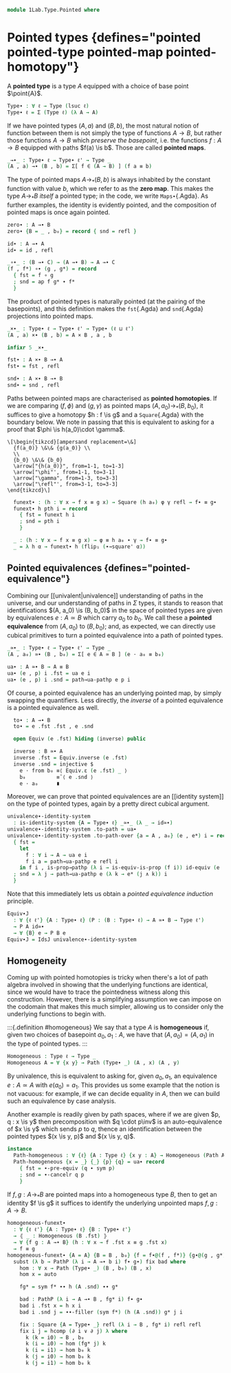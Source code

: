 <!--
```agda
open import 1Lab.Path.IdentitySystem
open import 1Lab.Path.Reasoning
open import 1Lab.Path.Groupoid
open import 1Lab.Type.Sigma
open import 1Lab.Underlying hiding (Σ-syntax)
open import 1Lab.Univalence
open import 1Lab.Type.Pi
open import 1Lab.HLevel
open import 1Lab.Equiv
open import 1Lab.Path
open import 1Lab.Type
```
-->

```agda
module 1Lab.Type.Pointed where
```

# Pointed types {defines="pointed pointed-type pointed-map pointed-homotopy"}

A **pointed type** is a type $A$ equipped with a choice of base point $\point{A}$.

```agda
Type∙ : ∀ ℓ → Type (lsuc ℓ)
Type∙ ℓ = Σ (Type ℓ) (λ A → A)
```

<!--
```agda
private variable
  ℓ ℓ' : Level
  A B C : Type∙ ℓ
```
-->

If we have pointed types $(A, a)$ and $(B, b)$, the most natural notion
of function between them is not simply the type of functions $A \to B$,
but rather those functions $A \to B$ which _preserve the basepoint_,
i.e. the functions $f : A \to B$ equipped with paths $f(a) \is b$.
Those are called **pointed maps**.

```agda
_→∙_ : Type∙ ℓ → Type∙ ℓ' → Type _
(A , a) →∙ (B , b) = Σ[ f ∈ (A → B) ] (f a ≡ b)
```

The type of pointed maps $A \to_* (B, b)$ is always inhabited by the
constant function with value $b$, which we refer to as the **zero map**.
This makes the type $A \to_* B$ *itself* a pointed type; in the code, we
write `Maps∙`{.Agda}. As further examples, the identity is evidently
pointed, and the composition of pointed maps is once again pointed.

```agda
zero∙ : A →∙ B
zero∙ {B = _ , b₀} = record { snd = refl }

id∙ : A →∙ A
id∙ = id , refl

_∘∙_ : (B →∙ C) → (A →∙ B) → A →∙ C
(f , f*) ∘∙ (g , g*) = record
  { fst = f ∘ g
  ; snd = ap f g* ∙ f*
  }
```

<!--
```agda
Maps∙ : Type∙ ℓ → Type∙ ℓ' → Type∙ (ℓ ⊔ ℓ')
Maps∙ A B .fst = A →∙ B
Maps∙ A B .snd = zero∙

infixr 0 _→∙_
infixr 40 _∘∙_
```
-->

The product of pointed types is naturally pointed (at the pairing of the
basepoints), and this definition makes the `fst`{.Agda} and `snd`{.Agda}
projections into pointed maps.

```agda
_×∙_ : Type∙ ℓ → Type∙ ℓ' → Type∙ (ℓ ⊔ ℓ')
(A , a) ×∙ (B , b) = A × B , a , b

infixr 5 _×∙_

fst∙ : A ×∙ B →∙ A
fst∙ = fst , refl

snd∙ : A ×∙ B →∙ B
snd∙ = snd , refl
```

Paths between pointed maps are characterised as **pointed homotopies**.
If we are comparing $(f, \phi)$ and $(g, \gamma)$ as pointed maps $(A,
a_0) \to_* (B, b_0)$, it suffices to give a homotopy $h : f \is g$ and a
`Square`{.Agda} with the boundary below. We note in passing that this is
equivalent to asking for a proof that $\phi \is h(a_0)\cdot \gamma$.

~~~{.quiver}
\[\begin{tikzcd}[ampersand replacement=\&]
  {f(a_0)} \&\& {g(a_0)} \\
  \\
  {b_0} \&\& {b_0}
  \arrow["{h(a_0)}", from=1-1, to=1-3]
  \arrow["\phi"', from=1-1, to=3-1]
  \arrow["\gamma", from=1-3, to=3-3]
  \arrow["\refl"', from=3-1, to=3-3]
\end{tikzcd}\]
~~~

<!--
````agda
module
  _ {ℓ ℓ'} {A@(_ , a₀) : Type∙ ℓ} {B@(_ , b₀) : Type∙ ℓ'}
    {f∙@(f , φ) g∙@(g , γ) : A →∙ B}
  where
```
-->

```agda
  funext∙ : (h : ∀ x → f x ≡ g x) → Square (h a₀) φ γ refl → f∙ ≡ g∙
  funext∙ h pth i = record
    { fst = funext h i
    ; snd = pth i
    }

  _ : (h : ∀ x → f x ≡ g x) → φ ≡ h a₀ ∙ γ → f∙ ≡ g∙
  _ = λ h α → funext∙ h (flip₁ (∙→square' α))
```

## Pointed equivalences {defines="pointed-equivalence"}

Combining our [[univalent|univalence]] understanding of paths in the
universe, and our understanding of paths in $\Sigma$ types, it stands to
reason that identifications $(A, a_0) \is (B, b_0)$ in the space of
pointed types are given by equivalences $e : A \simeq B$ which carry
$a_0$ to $b_0$. We call these a **pointed equivalence** from $(A, a_0)$
to $(B, b_0)$; and, as expected, we can directly use cubical primitives
to turn a pointed equivalence into a path of pointed types.

```agda
_≃∙_ : Type∙ ℓ → Type∙ ℓ' → Type _
(A , a₀) ≃∙ (B , b₀) = Σ[ e ∈ A ≃ B ] (e · a₀ ≡ b₀)

ua∙ : A ≃∙ B → A ≡ B
ua∙ (e , p) i .fst = ua e i
ua∙ (e , p) i .snd = path→ua-pathp e p i
```

Of course, a pointed equivalence has an underlying pointed map, by
simply swapping the quantifiers. Less directly, the *inverse* of a
pointed equivalence is a pointed equivalence as well.

<!--
```agda
module Equiv∙ {ℓ ℓ'} {A@(_ , a₀) : Type∙ ℓ} {B@(_ , b₀) : Type∙ ℓ'} (e : A ≃∙ B) where
```
-->

```agda
  to∙ : A →∙ B
  to∙ = e .fst .fst , e .snd

  open Equiv (e .fst) hiding (inverse) public

  inverse : B ≃∙ A
  inverse .fst = Equiv.inverse (e .fst)
  inverse .snd = injective $
    e · from b₀ ≡⟨ Equiv.ε (e .fst) _ ⟩
    b₀          ≡˘⟨ e .snd ⟩
    e · a₀      ∎
```

<!--
```agda
  from∙ : B →∙ A
  from∙ = inverse .fst .fst , inverse .snd

id≃∙ : ∀ {ℓ} {A : Type∙ ℓ} → A ≃∙ A
id≃∙ = id≃ , refl

≃∙⟨⟩-syntax : ∀ {ℓ ℓ₁ ℓ₂} (A : Type∙ ℓ) {B : Type∙ ℓ₁} {C : Type∙ ℓ₂}
            → B ≃∙ C → A ≃∙ B → A ≃∙ C
≃∙⟨⟩-syntax A (g , pt) (f , pt') = f ∙e g , ap (g .fst) pt' ∙ pt

_≃∙˘⟨_⟩_ : ∀ {ℓ ℓ₁ ℓ₂} (A : Type∙ ℓ) {B : Type∙ ℓ₁} {C : Type∙ ℓ₂}
        → B ≃∙ A → B ≃∙ C → A ≃∙ C
A ≃∙˘⟨ f ⟩ g = ≃∙⟨⟩-syntax _ g (Equiv∙.inverse f)

_≃∙⟨⟩_ : ∀ {ℓ ℓ₁} (A : Type∙ ℓ) {B : Type∙ ℓ₁} → A ≃∙ B → A ≃∙ B
x ≃∙⟨⟩ x≡y = x≡y

_≃∙∎ : ∀ {ℓ} (A : Type∙ ℓ) → A ≃∙ A
x ≃∙∎ = id≃∙

infixr 2 ≃∙⟨⟩-syntax _≃∙⟨⟩_ _≃∙˘⟨_⟩_
infix  3 _≃∙∎
infix 21 _≃∙_

syntax ≃∙⟨⟩-syntax x q p = x ≃∙⟨ p ⟩ q

path→equiv∙ : A ≡ B → A ≃∙ B
path→equiv∙ p .fst = path→equiv (ap fst p)
path→equiv∙ p .snd = from-pathp (ap snd p)

ua∙-id-equiv : ua∙ {A = A} id≃∙ ≡ refl
ua∙-id-equiv {A = A , a₀} i j .fst = ua-id-equiv {A = A} i j
ua∙-id-equiv {A = A , a₀} i j .snd = attach (∂ j ∨ i)
  (λ { (j = i0) → a₀ ; (j = i1) → a₀ ; (i = i1) → a₀ })
  (inS a₀)
```
-->

Moreover, we can prove that pointed equivalences are an [[identity
system]] on the type of pointed types, again by a pretty direct cubical
argument.

```agda
univalence∙-identity-system
  : is-identity-system {A = Type∙ ℓ} _≃∙_ (λ _ → id≃∙)
univalence∙-identity-system .to-path = ua∙
univalence∙-identity-system .to-path-over {a = A , a₀} (e , e*) i = record
  { fst =
    let
      f : ∀ i → A → ua e i
      f i a = path→ua-pathp e refl i
    in f i , is-prop→pathp (λ i → is-equiv-is-prop (f i)) id-equiv (e .snd) i
  ; snd = λ j → path→ua-pathp e (λ k → e* (j ∧ k)) i
  }
```

Note that this immediately lets us obtain a *pointed equivalence
induction* principle.

```agda
Equiv∙J
  : ∀ {ℓ ℓ'} {A : Type∙ ℓ} (P : (B : Type∙ ℓ) → A ≃∙ B → Type ℓ')
  → P A id≃∙
  → ∀ {B} e → P B e
Equiv∙J = IdsJ univalence∙-identity-system
```

## Homogeneity

Coming up with pointed homotopies is tricky when there's a lot of path
algebra involved in showing that the underlying functions are identical,
since we would have to trace the pointedness witness along this
construction. However, there is a simplifying assumption we can impose
on the codomain that makes this much simpler, allowing us to consider
only the underlying functions to begin with.

:::{.definition #homogeneous}
We say that a type $A$ is **homogeneous** if, given two choices of
basepoint $a_0, a_1 : A$, we have that $(A, a_0) = (A, a_1)$ in the type
of pointed types.
:::

```agda
Homogeneous : Type ℓ → Type _
Homogeneous A = ∀ {x y} → Path (Type∙ _) (A , x) (A , y)
```

By univalence, this is equivalent to asking for, given $a_0, a_1$, an
equivalence $e : A \simeq A$ with $e(a_0) = a_1$. This provides us some
example that the notion is not vacuous: for example, if we can decide
equality in $A$, then we can build such an equivalence by case analysis.

Another example is readily given by path spaces, where if we are given
$p, q : x \is y$ then precomposition with $q \cdot p\inv$ is an
auto-equivalence of $x \is y$ which sends $p$ to $q$, thence an
identification between the pointed types $(x \is y, p)$ and $(x \is y,
q)$.

```agda
instance
  Path-homogeneous : ∀ {ℓ} {A : Type ℓ} {x y : A} → Homogeneous (Path A x y)
  Path-homogeneous {x = _} {_} {p} {q} = ua∙ record
    { fst = ∙-pre-equiv (q ∙ sym p)
    ; snd = ∙-cancelr q p
    }
```

If $f, g : A \to_* B$ are pointed maps into a homogeneous type $B$, then
to get an identity $f \is g$ it suffices to identify the underlying
unpointed maps $f, g : A \to B$.

```agda
homogeneous-funext∙
  : ∀ {ℓ ℓ'} {A : Type∙ ℓ} {B : Type∙ ℓ'}
  → ⦃ _ : Homogeneous (B .fst) ⦄
  → ∀ {f g : A →∙ B} (h : ∀ x → f .fst x ≡ g .fst x)
  → f ≡ g
homogeneous-funext∙ {A = A} {B = B , b₀} {f = f∙@(f , f*)} {g∙@(g , g*)} h =
  subst (λ b → PathP (λ i → A →∙ b i) f∙ g∙) fix bad where
    hom : ∀ x → Path (Type∙ _) (B , b₀) (B , x)
    hom x = auto

    fg* = sym f* ∙∙ h (A .snd) ∙∙ g*

    bad : PathP (λ i → A →∙ B , fg* i) f∙ g∙
    bad i .fst x = h x i
    bad i .snd j = ∙∙-filler (sym f*) (h (A .snd)) g* j i

    fix : Square {A = Type∙ _} refl (λ i → B , fg* i) refl refl
    fix i j = hcomp (∂ i ∨ ∂ j) λ where
      k (k = i0) → B , b₀
      k (i = i0) → hom (fg* j) k
      k (i = i1) → hom b₀ k
      k (j = i0) → hom b₀ k
      k (j = i1) → hom b₀ k
```
